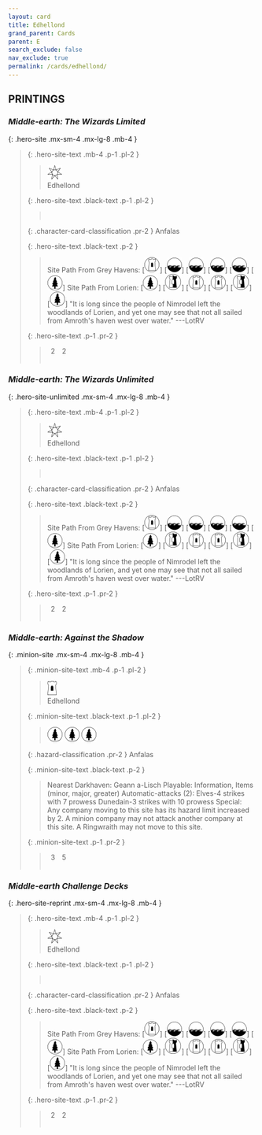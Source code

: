 ```yaml
---
layout: card
title: Edhellond
grand_parent: Cards
parent: E
search_exclude: false
nav_exclude: true
permalink: /cards/edhellond/
---
```


## PRINTINGS


### _Middle-earth: The Wizards Limited_

{: .hero-site .mx-sm-4 .mx-lg-8 .mb-4 }
> {: .hero-site-text .mb-4 .p-1 .pl-2 }
> > <div class="card-mp"><img src="/assets/images/free-haven.svg"></div>
> > <div class="character-card-name">Edhellond</div>
>
> {: .hero-site-text .black-text .p-1 .pl-2 }
> > &nbsp;
>
> {: .character-card-classification .pr-2 }
> Anfalas
>
> {: .hero-site-text .black-text .p-2 }
> > Site Path From Grey Havens: \[![](/assets/images/free-domain.svg)] \[![](/assets/images/coastalsea.svg)] \[![](/assets/images/coastalsea.svg)] \[![](/assets/images/coastalsea.svg)] \[![](/assets/images/coastalsea.svg)] \[![](/assets/images/wilderness.svg)] Site Path From Lorien: \[![](/assets/images/wilderness.svg)] \[![](/assets/images/border-land.svg)] \[![](/assets/images/free-domain.svg)] \[![](/assets/images/free-domain.svg)] \[![](/assets/images/border-land.svg)] \[![](/assets/images/wilderness.svg)]  "It is long since the people of Nimrodel left the woodlands of Lorien, and yet one may see that not all sailed from Amroth's haven west over water." ---LotRV 
> 
> {: .hero-site-text .p-1 .pr-2 }
> > <div class="hero-site-draw"><span class="hero-you-draw">&ensp;2&ensp;</span><span class="hero-opp-draw">&ensp;2&ensp;</span></div>
> > <div class="card-corruption">&nbsp;</div>

### _Middle-earth: The Wizards Unlimited_

{: .hero-site-unlimited .mx-sm-4 .mx-lg-8 .mb-4 }
> {: .hero-site-text .mb-4 .p-1 .pl-2 }
> > <div class="card-mp"><img src="/assets/images/free-haven.svg"></div>
> > <div class="character-card-name">Edhellond</div>
>
> {: .hero-site-text .black-text .p-1 .pl-2 }
> > &nbsp;
>
> {: .character-card-classification .pr-2 }
> Anfalas
>
> {: .hero-site-text .black-text .p-2 }
> > Site Path From Grey Havens: \[![](/assets/images/free-domain.svg)] \[![](/assets/images/coastalsea.svg)] \[![](/assets/images/coastalsea.svg)] \[![](/assets/images/coastalsea.svg)] \[![](/assets/images/coastalsea.svg)] \[![](/assets/images/wilderness.svg)] Site Path From Lorien: \[![](/assets/images/wilderness.svg)] \[![](/assets/images/border-land.svg)] \[![](/assets/images/free-domain.svg)] \[![](/assets/images/free-domain.svg)] \[![](/assets/images/border-land.svg)] \[![](/assets/images/wilderness.svg)]  "It is long since the people of Nimrodel left the woodlands of Lorien, and yet one may see that not all sailed from Amroth's haven west over water." ---LotRV 
> 
> {: .hero-site-text .p-1 .pr-2 }
> > <div class="hero-site-draw"><span class="hero-you-draw">&ensp;2&ensp;</span><span class="hero-opp-draw">&ensp;2&ensp;</span></div>
> > <div class="card-corruption">&nbsp;</div>

### _Middle-earth: Against the Shadow_

{: .minion-site .mx-sm-4 .mx-lg-8 .mb-4 }
> {: .minion-site-text .mb-4 .p-1 .pl-2 }
> > <div class="card-mp"><img src="/assets/images/free-hold.svg"></div>
> > <div class="card-name">Edhellond</div>
>
> {: .minion-site-text .black-text .p-1 .pl-2 }
> > ![](/assets/images/wilderness.svg) ![](/assets/images/wilderness.svg) ![](/assets/images/wilderness.svg)
>
> {: .hazard-classification .pr-2 }
> Anfalas
>
> {: .minion-site-text .black-text .p-2 }
> > Nearest Darkhaven: Geann a-Lisch Playable: Information, Items (minor, major, greater) Automatic-attacks (2):  Elves-4 strikes with 7 prowess Dunedain-3 strikes with 10 prowess Special: Any company moving to this site has its hazard limit increased by 2. A minion company may not attack another company at this site. A Ringwraith may not move to this site.  
> 
> {: .minion-site-text .p-1 .pr-2 }
> > <div class="hero-site-draw"><span class="minion-you-draw">&ensp;3&ensp;</span><span class="minion-opp-draw">&ensp;5&ensp;</span></div>
> > <div class="card-corruption">&nbsp;</div>

### _Middle-earth Challenge Decks_

{: .hero-site-reprint .mx-sm-4 .mx-lg-8 .mb-4 }
> {: .hero-site-text .mb-4 .p-1 .pl-2 }
> > <div class="card-mp"><img src="/assets/images/free-haven.svg"></div>
> > <div class="character-card-name">Edhellond</div>
>
> {: .hero-site-text .black-text .p-1 .pl-2 }
> > &nbsp;
>
> {: .character-card-classification .pr-2 }
> Anfalas
>
> {: .hero-site-text .black-text .p-2 }
> > Site Path From Grey Havens: \[![](/assets/images/free-domain.svg)] \[![](/assets/images/coastalsea.svg)] \[![](/assets/images/coastalsea.svg)] \[![](/assets/images/coastalsea.svg)] \[![](/assets/images/coastalsea.svg)] \[![](/assets/images/wilderness.svg)] Site Path From Lorien: \[![](/assets/images/wilderness.svg)] \[![](/assets/images/border-land.svg)] \[![](/assets/images/free-domain.svg)] \[![](/assets/images/free-domain.svg)] \[![](/assets/images/border-land.svg)] \[![](/assets/images/wilderness.svg)]  "It is long since the people of Nimrodel left the woodlands of Lorien, and yet one may see that not all sailed from Amroth's haven west over water." ---LotRV 
> 
> {: .hero-site-text .p-1 .pr-2 }
> > <div class="hero-site-draw"><span class="hero-you-draw">&ensp;2&ensp;</span><span class="hero-opp-draw">&ensp;2&ensp;</span></div>
> > <div class="card-corruption">&nbsp;</div>
